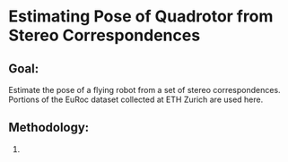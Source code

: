 # Estimating Pose of Quadrotor from Stereo Correspondences

## Goal:
Estimate the pose of a flying robot from a set of stereo correspondences. Portions of the EuRoc dataset collected at ETH Zurich are used here. 

## Methodology:
1. 
